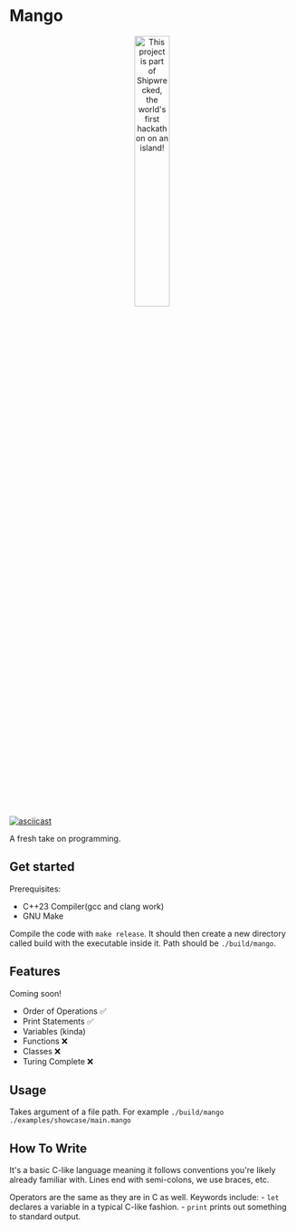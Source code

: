 # Mango

<div align="center">
  <a href="https://shipwrecked.hackclub.com/?t=ghrm" target="_blank">
    <img src="https://hc-cdn.hel1.your-objectstorage.com/s/v3/739361f1d440b17fc9e2f74e49fc185d86cbec14_badge.png" 
         alt="This project is part of Shipwrecked, the world's first hackathon on an island!" 
         style="width: 35%;">
  </a>
</div>

[![asciicast](https://asciinema.org/a/tSPLE5iwVnF3XMF8cstm7dm8W.svg)](https://asciinema.org/a/tSPLE5iwVnF3XMF8cstm7dm8W)

A fresh take on programming.

## Get started

Prerequisites:
- C++23 Compiler(gcc and clang work)
- GNU Make

Compile the code with `make release`.
It should then create a new directory
called build with the executable inside
it. Path should be `./build/mango`.

## Features

Coming soon!

- Order of Operations ✅
- Print Statements ✅
- Variables (kinda)
- Functions ❌
- Classes ❌
- Turing Complete ❌

## Usage

Takes argument of a file path. For example `./build/mango ./examples/showcase/main.mango`

## How To Write

It's a basic C-like language meaning it follows conventions
you're likely already familiar with. Lines end with semi-colons,
we use braces, etc.

Operators are the same as they are in C as well. Keywords include:
    - `let` declares a variable in a typical C-like fashion.
    - `print` prints out something to standard output.
